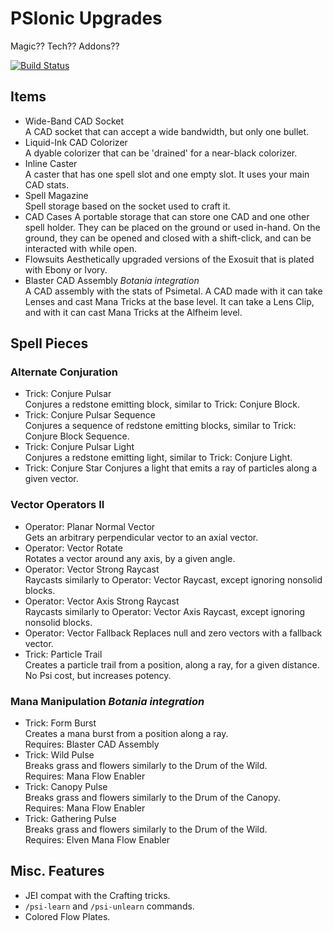 # PSIonic Upgrades
Magic?? Tech?? Addons??

[![Build Status](https://travis-ci.org/yrsegal/PSIonic-Upgrades.svg?branch=master)](https://travis-ci.org/yrsegal/PSIonic-Upgrades?branch=master)

## Items

- Wide-Band CAD Socket  
    A CAD socket that can accept a wide bandwidth, but only one bullet.
- Liquid-Ink CAD Colorizer  
    A dyable colorizer that can be 'drained' for a near-black colorizer.
- Inline Caster  
    A caster that has one spell slot and one empty slot. It uses your main CAD stats.
- Spell Magazine  
    Spell storage based on the socket used to craft it.
- CAD Cases
    A portable storage that can store one CAD and one other spell holder. They can be placed on the ground or used in-hand.
    On the ground, they can be opened and closed with a shift-click, and can be interacted with while open.
- Flowsuits
    Aesthetically upgraded versions of the Exosuit that is plated with Ebony or Ivory.
- Blaster CAD Assembly *Botania integration*  
    A CAD assembly with the stats of Psimetal. A CAD made with it can take Lenses and cast Mana Tricks at the base level. It can take a Lens Clip, and with it can cast Mana Tricks at the Alfheim level.

## Spell Pieces
### Alternate Conjuration
- Trick: Conjure Pulsar  
    Conjures a redstone emitting block, similar to Trick: Conjure Block.
- Trick: Conjure Pulsar Sequence  
    Conjures a sequence of redstone emitting blocks, similar to Trick: Conjure Block Sequence.
- Trick: Conjure Pulsar Light  
    Conjures a redstone emitting light, similar to Trick: Conjure Light.
- Trick: Conjure Star
    Conjures a light that emits a ray of particles along a given vector.

### Vector Operators II
- Operator: Planar Normal Vector  
    Gets an arbitrary perpendicular vector to an axial vector.
- Operator: Vector Rotate  
    Rotates a vector around any axis, by a given angle.
- Operator: Vector Strong Raycast  
    Raycasts similarly to Operator: Vector Raycast, except ignoring nonsolid blocks.
- Operator: Vector Axis Strong Raycast  
    Raycasts similarly to Operator: Vector Axis Raycast, except ignoring nonsolid blocks.
- Operator: Vector Fallback
    Replaces null and zero vectors with a fallback vector.
- Trick: Particle Trail  
    Creates a particle trail from a position, along a ray, for a given distance. No Psi cost, but increases potency.

### Mana Manipulation *Botania integration*
- Trick: Form Burst  
    Creates a mana burst from a position along a ray.  
    Requires: Blaster CAD Assembly
- Trick: Wild Pulse  
    Breaks grass and flowers similarly to the Drum of the Wild.  
    Requires: Mana Flow Enabler
- Trick: Canopy Pulse  
    Breaks grass and flowers similarly to the Drum of the Canopy.  
    Requires: Mana Flow Enabler
- Trick: Gathering Pulse  
    Breaks grass and flowers similarly to the Drum of the Wild.  
    Requires: Elven Mana Flow Enabler

## Misc. Features
- JEI compat with the Crafting tricks.
- `/psi-learn` and `/psi-unlearn` commands.
- Colored Flow Plates.
